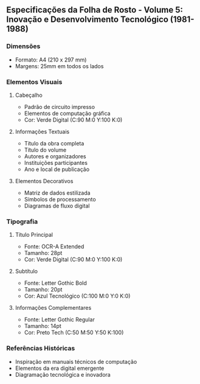 ## Especificações da Folha de Rosto - Volume 5: Inovação e Desenvolvimento Tecnológico (1981-1988)

### Dimensões
- Formato: A4 (210 x 297 mm)
- Margens: 25mm em todos os lados

### Elementos Visuais
1. Cabeçalho
   - Padrão de circuito impresso
   - Elementos de computação gráfica
   - Cor: Verde Digital (C:90 M:0 Y:100 K:0)

2. Informações Textuais
   - Título da obra completa
   - Título do volume
   - Autores e organizadores
   - Instituições participantes
   - Ano e local de publicação

3. Elementos Decorativos
   - Matriz de dados estilizada
   - Símbolos de processamento
   - Diagramas de fluxo digital

### Tipografia
1. Título Principal
   - Fonte: OCR-A Extended
   - Tamanho: 28pt
   - Cor: Verde Digital (C:90 M:0 Y:100 K:0)

2. Subtítulo
   - Fonte: Letter Gothic Bold
   - Tamanho: 20pt
   - Cor: Azul Tecnológico (C:100 M:0 Y:0 K:0)

3. Informações Complementares
   - Fonte: Letter Gothic Regular
   - Tamanho: 14pt
   - Cor: Preto Tech (C:50 M:50 Y:50 K:100)

### Referências Históricas
- Inspiração em manuais técnicos de computação
- Elementos da era digital emergente
- Diagramação tecnológica e inovadora 